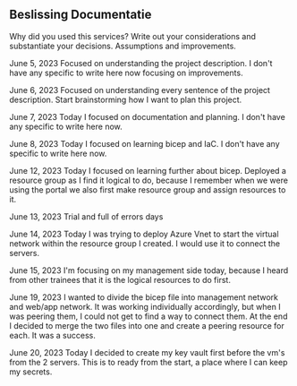 ## Beslissing Documentatie

Why did you used this services? Write out your considerations and substantiate your decisions. Assumptions and improvements.

June 5, 2023
Focused on understanding the project description. I don't have any specific to write here now focusing on improvements.

June 6, 2023
Focused on understanding every sentence of the project description. Start brainstorming how I want to plan this project.

June 7, 2023
Today I focused on documentation and planning. I don't have any specific to write here now.

June 8, 2023
Today I focused on learning bicep and IaC. I don't have any specific to write here now.

June 12, 2023
Today I focused on learning further about bicep. Deployed a resource group as I find it logical to do, because I remember when we were using the portal we also first make resource group and assign resources to it.

June 13, 2023
Trial and full of errors days

June 14, 2023
Today I was trying to deploy Azure Vnet to start the virtual network within the resource group I created. I would use it to connect the servers.

June 15, 2023
I'm focusing on my management side today, because I heard from other trainees that it is the logical resources to do first.

June 19, 2023
I wanted to divide the bicep file into management network and web/app network. It was working individually accordingly, but when I was peering them, I could not get to find a way to connect them. At the end I decided to merge the two files into one and create a peering resource for each. It was a success.

June 20, 2023
Today I decided to create my key vault first before the vm's from the 2 servers. This is to ready from the start, a place where I can keep my secrets.
